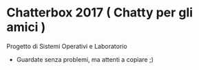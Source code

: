 # Chatterbox 2017 ( Chatty per gli amici )
Progetto di Sistemi Operativi e Laboratorio
- Guardate senza problemi, ma attenti a copiare ;)
